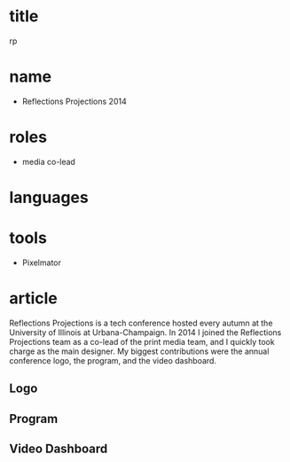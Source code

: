 # title
rp

# name
- Reflections Projections 2014

# roles
- media co-lead

# languages


# tools
- Pixelmator

# article
Reflections Projections is a tech conference hosted every autumn at the University of Illinois at Urbana-Champaign. In 2014 I joined the Reflections Projections team as a co-lead of the print media team, and I quickly took charge as the main designer. My biggest contributions were the annual conference logo, the program, and the video dashboard. 

## Logo


## Program


## Video Dashboard
